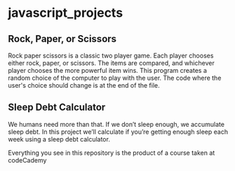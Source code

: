 # javascript_projects
## Rock, Paper, or Scissors
Rock paper scissors is a classic two player game. Each player chooses either rock, paper, or scissors. The items are compared, and whichever player chooses the more powerful item wins.
This program creates a random choice of the computer to play with the user. The code where the user's choice should change is at the end of the file.
## Sleep Debt Calculator
We humans need more than that. If we don’t sleep enough, we accumulate sleep debt. In this project we’ll calculate if you’re getting enough sleep each week using a sleep debt calculator.

Everything you see in this repository is the product of a course taken at codeCademy
